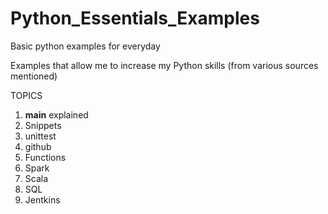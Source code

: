 # Python_Essentials_Examples
Basic python examples for everyday

Examples that allow me to increase my Python skills (from various sources mentioned)

TOPICS
1. __main__ explained
2. Snippets
3. unittest
4. github
5. Functions
6. Spark
7. Scala
8. SQL
9. Jentkins
